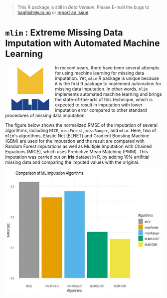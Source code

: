 > This R package is still in _Beta Version_. Please E-mail the bugs to <haghish@uio.no> or [report an issue](https://github.com/haghish/mlim/issues). 

# `mlim` : Extreme Missing Data Imputation with Automated Machine Learning

<a href="http://haghish.com/mlim"><img src="./web/mlim.png" align="left" width="140" hspace="10" vspace="6"></a>

In reccent years, there have been several attempts for using machine learning for missing data imputation. Yet, `mlim` R package is unique because it is the first R package to implement automation for missing data imputation. In other words, `mlim` implements automated machine learning and brings the state-of-the-arts of this technique, which is expected to result in imputation with lower imputation error compared to other standard procedures of missing data imputation. 

The figure below shows the normalized RMSE of the imputation of several algorithms, including `MICE`, `missForest`, `missRanger`, and `mlim`. Here, two of `mlim`'s algorithms, Elastic Net (ELNET) and Gradient Boosting Machine (GBM) are used for the imputation and the result are compared with Random Forest imputations as well as Multiple Imputation with Chained Equations (MICE), which uses Predictive Mean Matching (PMM). This imputation was carried out on __iris__ dataset in R, by adding 10% artifitial missing data and comparing the imputed values with the original. 

<img src="https://github.com/haghish/mlim/blob/main/web/data_iris.jpeg" width="600" height="400">



